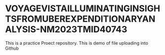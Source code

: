 # VOYAGEVISTAILLUMINATINGINSIGHTSFROMUBEREXPENDITIONARYANALYSIS-NM2023TMID40743
This is a practice Proect repository.  This is demo of file uploading into Github
